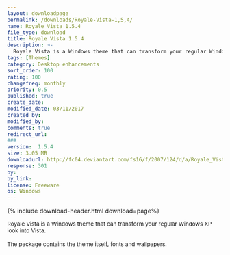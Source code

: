 ```yaml
---
layout: downloadpage
permalink: /downloads/Royale-Vista-1,5,4/
name: Royale Vista 1.5.4
file_type: download
title: Royale Vista 1.5.4
description: >-
  Royale Vista is a Windows theme that can transform your regular Windows XP look into Vista
tags: [Themes]
category: Desktop enhancements
sort_order: 100
rating: 100
changefreq: monthly
priority: 0.5
published: true
create_date: 
modified_date: 03/11/2017
created_by: 
modified_by: 
comments: true
redirect_url: 
### 
version:  1.5.4
size: 3.05 MB
downloadurl: http://fc04.deviantart.com/fs16/f/2007/124/d/a/Royale_Vista_VS_by_dobee.zip
response: 301
by: 
by_link: 
license: Freeware
os: Windows
---
```


{% include download-header.html download=page%}

<p style="fix-download-text !important">
<p><font size="2"><p>Royale Vista is a Windows theme that can transform your regular Windows XP look into Vista.<br />
<br />
The package contains the theme itself, fonts and wallpapers.</p></p></p>
